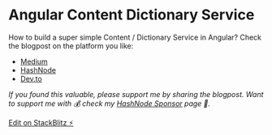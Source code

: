 # Angular Content Dictionary Service

How to build a super simple Content / Dictionary Service in Angular? Check the blogpost on the platform you like:

- [Medium](https://betterprogramming.pub/the-fastest-way-to-build-lightweight-angular-content-service-1970fbc67681)
- [HashNode](https://hasnode.byrayray.dev/the-fastest-way-to-build-lightweight-angular-content-service)
- [Dev.to](https://dev.to/devbyrayray/the-fastest-way-to-build-lightweight-angular-content-service-3l6l)

_If you found this valuable, please support me by sharing the blogpost. Want to support me with 💰 check my [HashNode Sponsor](https://hasnode.byrayray.dev/sponsor) page 🤗._

[Edit on StackBlitz ⚡️](https://stackblitz.com/edit/angular-content-dictionary-service)
